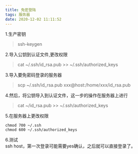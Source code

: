 ```yaml
---
title: 免密登陆
tags: 服务器
date: 2020-12-02 11:11:52
---
```


1.生产密钥
> ssh-keygen

2.导入公钥到认证文件,更改权限
> cat ~/.ssh/id_rsa.pub >> ~/.ssh/authorized_keys

3.导入要免密码登录的服务器
> scp ~/.ssh/id_rsa.pub xxx@host:/home/xxx/id_rsa.pub

4.然后，将公钥导入到认证文件，这一步的操作在服务器上进行
> cat ~/id_rsa.pub >> ~/.ssh/authorized_keys    

5.在服务器上更改权限
```
chmod 700 ~/.ssh
chmod 600 ~/.ssh/authorized_keys  
```
6.测试  
 ssh host，第一次登录可能需要yes确认，之后就可以直接登录了。